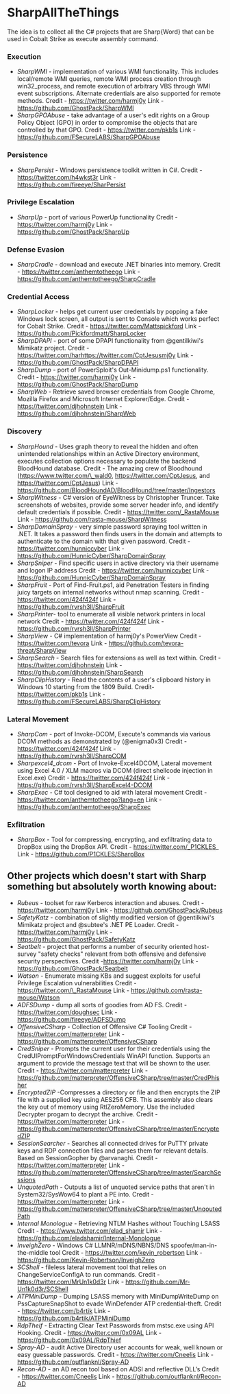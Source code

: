 # SharpAllTheThings
The idea is to collect all the C# projects that are Sharp{Word} that can be used in Cobalt Strike as execute assembly command.

### Execution
- _SharpWMI_ - implementation of various WMI functionality. This includes local/remote WMI queries, remote WMI process creation through win32_process, and remote execution of arbitrary VBS through WMI event subscriptions. Alternate credentials are also supported for remote methods.
Credit - https://twitter.com/harmj0y
Link - https://github.com/GhostPack/SharpWMI
- _SharpGPOAbuse_ - take advantage of a user's edit rights on a Group Policy Object (GPO) in order to compromise the objects that are controlled by that GPO.
Credit - https://twitter.com/pkb1s
Link - https://github.com/FSecureLABS/SharpGPOAbuse

### Persistence
- _SharpPersist_ - Windows persistence toolkit written in C#. 
Credit - https://twitter.com/h4wkst3r
Link - https://github.com/fireeye/SharPersist

### Privilege Escalation
- _SharpUp_ -  port of various PowerUp functionality
Credit -  https://twitter.com/harmj0y
Link - https://github.com/GhostPack/SharpUp

### Defense Evasion
- _SharpCradle_ - download and execute .NET binaries into memory.
Credit - https://twitter.com/anthemtotheego
Link - https://github.com/anthemtotheego/SharpCradle

### Credential Access
- _SharpLocker_ - helps get current user credentials by popping a fake Windows lock screen, all output is sent to Console which works perfect for Cobalt Strike.
Credit -  https://twitter.com/Mattspickford
Link - https://github.com/Pickfordmatt/SharpLocker
- _SharpDPAPI_ - port of some DPAPI functionality from @gentilkiwi's Mimikatz project.
Credit - https://twitter.com/harhttps://twitter.com/CptJesusmj0y
Link - https://github.com/GhostPack/SharpDPAPI
- _SharpDump_ -  port of PowerSploit's Out-Minidump.ps1 functionality.
Credit - https://twitter.com/harmj0y
Link - https://github.com/GhostPack/SharpDump
- _SharpWeb_ - Retrieve saved browser credentials from Google Chrome, Mozilla Firefox and Microsoft Internet Explorer/Edge.
Credit - https://twitter.com/djhohnstein
Link - https://github.com/djhohnstein/SharpWeb

### Discovery
- _SharpHound_ -  Uses graph theory to reveal the hidden and often unintended relationships within an Active Directory environment, executes collection options necessary to populate the backend BloodHound database. 
Credit -  The amazing crew of Bloodhound (https://www.twitter.com/\_wald0, https://twitter.com/CptJesus, and https://twitter.com/CptJesus)
Link - https://github.com/BloodHoundAD/BloodHound/tree/master/Ingestors
- _SharpWitness_ - C# version of EyeWitness by Christopher Truncer. Take screenshots of websites, provide some server header info, and identify default credentials if possible.
Credit - https://twitter.com/_RastaMouse
Link - https://github.com/rasta-mouse/SharpWitness
- _SharpDomainSpray_ -  very simple password spraying tool written in .NET. It takes a password then finds users in the domain and attempts to authenticate to the domain with that given password.
Credit - https://twitter.com/hunniccyber
Link - https://github.com/HunnicCyber/SharpDomainSpray
- _SharpSniper_ -  Find specific users in active directory via their username and logon IP address
Credit - https://twitter.com/hunniccyber
Link - https://github.com/HunnicCyber/SharpDomainSpray
- _SharpFruit_ - Port of Find-Fruit.ps1, aid Penetration Testers in finding juicy targets on internal networks without nmap scanning.
Credit - https://twitter.com/424f424f
Link - https://github.com/rvrsh3ll/SharpFruit
- _SharpPrinter_- tool to enumerate all visible network printers in local network
Credit - https://twitter.com/424f424f
Link - https://github.com/rvrsh3ll/SharpPrinter
- _SharpView_ - C# implementation of harmj0y's PowerView
Credit - https://twitter.com/tevora
Link - https://github.com/tevora-threat/SharpView
- _SharpSearch_ - Search files for extensions as well as text within.
Credit - https://twitter.com/djhohnstein
Link - https://github.com/djhohnstein/SharpSearch
- _SharpClipHistory_ - Read the contents of a user's clipboard history in Windows 10 starting from the 1809 Build.
Credit- https://twitter.com/pkb1s
Link - https://github.com/FSecureLABS/SharpClipHistory

### Lateral Movement
- _SharpCom_ -  port of Invoke-DCOM, Execute's commands via various DCOM methods as demonstrated by (@enigma0x3)
Credit - https://twitter.com/424f424f
Link - https://github.com/rvrsh3ll/SharpCOM
- _Sharpexcel4\_dcom_ - Port of Invoke-Excel4DCOM, Lateral movement using Excel 4.0 / XLM macros via DCOM (direct shellcode injection in Excel.exe)
Credit - https://twitter.com/424f424f
Link - https://github.com/rvrsh3ll/SharpExcel4-DCOM
- _SharpExec_ - C# tool designed to aid with lateral movement
Credit - https://twitter.com/anthemtotheego?lang=en
Link - https://github.com/anthemtotheego/SharpExec

### Exfiltration
- _SharpBox_ - Tool for compressing, encrypting, and exfiltrating data to DropBox using the DropBox API.
Credit -  https://twitter.com/_P1CKLES_
Link - https://github.com/P1CKLES/SharpBox



## Other projects which doesn't start with Sharp something but absolutely worth knowing about:
- _Rubeus_ - toolset for raw Kerberos interaction and abuses.
Credit - https://twitter.com/harmj0y
Link - https://github.com/GhostPack/Rubeus
- _SafetyKatz_ - combination of slightly modified version of @gentilkiwi's Mimikatz project and @subtee's .NET PE Loader.
Credit - https://twitter.com/harmj0y
Link - https://github.com/GhostPack/SafetyKatz
- _Seatbelt_ - project that performs a number of security oriented host-survey "safety checks" relevant from both offensive and defensive security perspectives.
Credit  -https://twitter.com/harmj0y
Link - https://github.com/GhostPack/Seatbelt
- _Watson_ -  Enumerate missing KBs and suggest exploits for useful Privilege Escalation vulnerabilities
Credit - https://twitter.com/\_RastaMouse
Link - https://github.com/rasta-mouse/Watson
- _ADFSDump_ -  dump all sorts of goodies from AD FS.
Credit - https://twitter.com/doughsec
Link - https://github.com/fireeye/ADFSDump
- _OffensiveCSharp_ - Collection of Offensive C# Tooling
Credit - https://twitter.com/matterpreter
Link - https://github.com/matterpreter/OffensiveCSharp
- _CredSniper_ - Prompts the current user for their credentials using the CredUIPromptForWindowsCredentials WinAPI function. Supports an argument to provide the message text that will be shown to the user.
Credit - https://twitter.com/matterpreter
Link - https://github.com/matterpreter/OffensiveCSharp/tree/master/CredPhisher
- _EncryptedZIP_ -Compresses a directory or file and then encrypts the ZIP file with a supplied key using AES256 CFB. This assembly also clears the key out of memory using RtlZeroMemory. Use the included Decrypter progam to decrypt the archive.
Credit - https://twitter.com/matterpreter
Link - https://github.com/matterpreter/OffensiveCSharp/tree/master/EncryptedZIP
- _SessionSearcher_ - Searches all connected drives for PuTTY private keys and RDP connection files and parses them for relevant details. Based on SessionGopher by @arvanaghi.
Credit - https://twitter.com/matterpreter
Link -https://github.com/matterpreter/OffensiveCSharp/tree/master/SearchSessions
- _UnquotedPath_ - Outputs a list of unquoted service paths that aren't in System32/SysWow64 to plant a PE into. 
Credit -https://twitter.com/matterpreter
Link - https://github.com/matterpreter/OffensiveCSharp/tree/master/UnqoutedPath
- _Internal Monologue_ - Retrieving NTLM Hashes without Touching LSASS
Credit - https://www.twitter.com/elad_shamir
Link - https://github.com/eladshamir/Internal-Monologue
- _InveighZero_ - Windows C# LLMNR/mDNS/NBNS/DNS spoofer/man-in-the-middle tool
Credit - https://twitter.com/kevin_robertson
Link - https://github.com/Kevin-Robertson/InveighZero
- _SCShell_ - fileless lateral movement tool that relies on ChangeServiceConfigA to run commands.
Credit - https://twitter.com/MrUn1k0d3r
Link - https://github.com/Mr-Un1k0d3r/SCShell
- _ATPMiniDump_ - Dumping LSASS memory with MiniDumpWriteDump on PssCaptureSnapShot to evade WinDefender ATP credential-theft.
Credit - https://twitter.com/b4rtik
Link - https://github.com/b4rtik/ATPMiniDump
- _RdpTheif_ - Extracting Clear Text Passwords from mstsc.exe using API Hooking.
Credit - https://twitter.com/0x09AL
Link - https://github.com/0x09AL/RdpThief
- _Spray-AD_ -  audit Active Directory user accounts for weak, well known or easy guessable passwords.
Credit - https://twitter.com/Cneelis
Link - https://github.com/outflanknl/Spray-AD
- _Recon-AD_ - an AD recon tool based on ADSI and reflective DLL’s
Credit - https://twitter.com/Cneelis
Link - https://github.com/outflanknl/Recon-AD
